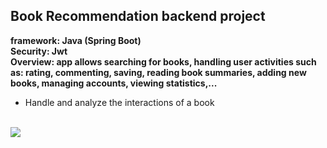 ## Book Recommendation backend project
**framework: Java (Spring Boot)**
<br>
**Security: Jwt**
<br>
**Overview: app allows searching for books, handling user activities such as: rating, commenting, saving, reading book summaries, adding new books, managing accounts, viewing statistics,...**
- Handle and analyze the interactions of a book
 <br>
 <img src="https://github.com/user-attachments/assets/fd25453d-13f2-4f5c-a3b9-6953e13cda3e"/>
